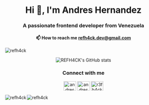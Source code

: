 <h1 align="center">Hi 👋, I'm Andres Hernandez</h1>
<h3 align="center">A passionate frontend developer from Venezuela</h3>
<h4 align="center">📫 How to reach me <a href="mailto:refh4ck.dev@gmail.com">refh4ck.dev@gmail.com</a></h4>

<p align="left"> <img src="https://komarev.com/ghpvc/?username=refh4ck&label=Profile%20views&color=0e75b6&style=flat" alt="refh4ck" /> </p>

<div align="center">

![REFH4CK's GitHub stats](https://github-readme-stats.vercel.app/api?username=REFH4CK&show_icons=true&locale=es&theme=tokyonight)

</div>



<h3 align="center">Connect with me</h3>
<p align="center">
<a href="https://twitter.com/andresehr29" target="blank"><img align="center" src="https://svgl.app/library/x_dark.svg" alt="andresehr29" height="30" width="40" /></a>
<a href="https://linkedin.com/in/andresehr29" target="blank"><img align="center" src="https://raw.githubusercontent.com/rahuldkjain/github-profile-readme-generator/master/src/images/icons/Social/linked-in-alt.svg" alt="andresehr29" height="30" width="40" /></a>
<a href="https://instagram.com/r3fh4ck.dev" target="blank"><img align="center" src="https://raw.githubusercontent.com/rahuldkjain/github-profile-readme-generator/master/src/images/icons/Social/instagram.svg" alt="r3fh4ck.dev" height="30" width="40" /></a>
</p>


<p><img align="left" src="https://github-readme-stats.vercel.app/api/top-langs?username=refh4ck&show_icons=true&locale=en&layout=compact&theme=tokyonight" alt="refh4ck" /></p>

<p><img align="center" src="https://github-readme-streak-stats.herokuapp.com/?user=refh4ck&theme=tokyonight" alt="refh4ck" /></p>